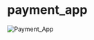 # payment_app


![Payment_App](https://user-images.githubusercontent.com/99271821/213566088-255bb80e-2aa1-4b88-9669-371cf77ae8cc.png)
